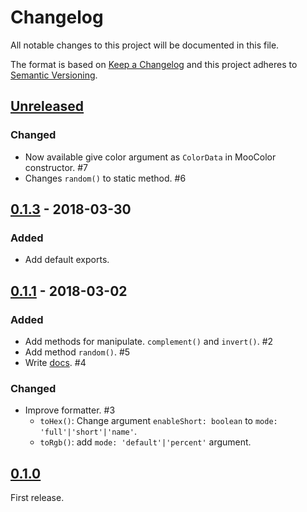 # Changelog

All notable changes to this project will be documented in this file.

The format is based on [Keep a Changelog](http://keepachangelog.com/en/1.0.0/)
and this project adheres to [Semantic Versioning](http://semver.org/spec/v2.0.0.html).

## [Unreleased]

### Changed

- Now available give color argument as `ColorData` in MooColor constructor. #7
- Changes `random()` to static method. #6

## [0.1.3] - 2018-03-30

### Added

- Add default exports.

## [0.1.1] - 2018-03-02

### Added

- Add methods for manipulate. `complement()` and `invert()`. #2
- Add method `random()`. #5
- Write [docs](https://github.com/archco/moo-color/tree/master/docs#moocolor-api). #4

### Changed

- Improve formatter. #3
  - `toHex()`: Change argument `enableShort: boolean` to `mode: 'full'|'short'|'name'`.
  - `toRgb()`: add `mode: 'default'|'percent'` argument.

## [0.1.0]

First release.

[Unreleased]: https://github.com/archco/moo-color/compare/v0.1.3...HEAD
[0.1.3]: https://github.com/archco/moo-color/compare/v0.1.1...v0.1.3
[0.1.1]: https://github.com/archco/moo-color/compare/v0.1.0...v0.1.1
[0.1.0]: https://github.com/archco/moo-color/compare/a4dfebd...v0.1.0
